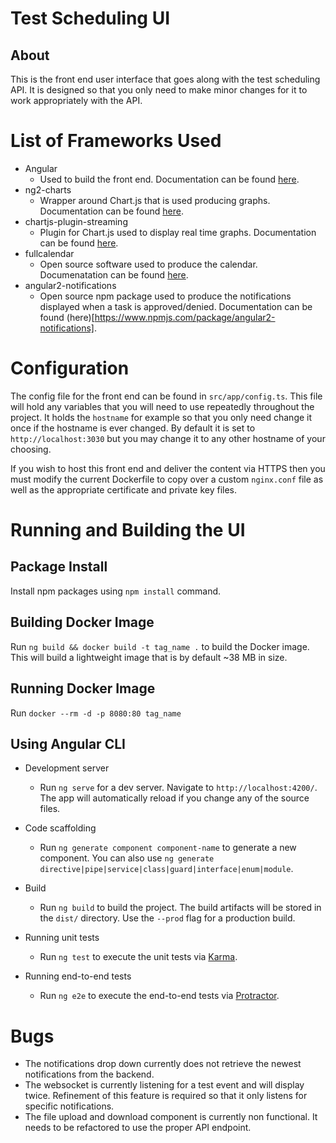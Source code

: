 # Test Scheduling UI

## About

This is the front end user interface that goes along with the test scheduling API. It is designed so that you only need to make minor changes for it to work appropriately with the API.

# List of Frameworks Used
* Angular
  - Used to build the front end. Documentation can be found [here](https://angular.io/docs).
* ng2-charts
  - Wrapper around Chart.js that is used producing graphs. Documentation can be found [here](https://valor-software.com/ng2-charts/).
* chartjs-plugin-streaming
  - Plugin for Chart.js used to display real time graphs. Documentation can be found [here](https://nagix.github.io/chartjs-plugin-streaming/).
* fullcalendar
  - Open source software used to produce the calendar. Documenatation can be found [here](https://nagix.github.io/chartjs-plugin-streaming/).
* angular2-notifications
  - Open source npm package used to produce the notifications displayed when a task is approved/denied. Documentation can be found (here)[https://www.npmjs.com/package/angular2-notifications].

# Configuration

The config file for the front end can be found in `src/app/config.ts`. This file will hold any variables that you will need to use repeatedly throughout the project. It holds the `hostname` for example so that you only need change it once if the hostname is ever changed. By default it is set to `http://localhost:3030` but you may change it to any other hostname of your choosing.

If you wish to host this front end and deliver the content via HTTPS then you must modify the current Dockerfile to copy over a custom `nginx.conf` file as well as the appropriate certificate and private key files.

# Running and Building the UI

## Package Install

Install npm packages using `npm install` command.

## Building Docker Image

Run `ng build && docker build -t tag_name .` to build the Docker image. This will build a lightweight image that is by default ~38 MB in size.

## Running Docker Image

Run `docker --rm -d -p 8080:80 tag_name`

## Using Angular CLI
* Development server
  - Run `ng serve` for a dev server. Navigate to `http://localhost:4200/`. The app will automatically reload if you change any of the source files.

* Code scaffolding
  - Run `ng generate component component-name` to generate a new component. You can also use `ng generate directive|pipe|service|class|guard|interface|enum|module`.

* Build
  - Run `ng build` to build the project. The build artifacts will be stored in the `dist/` directory. Use the `--prod` flag for a production build.

* Running unit tests
  - Run `ng test` to execute the unit tests via [Karma](https://karma-runner.github.io).

* Running end-to-end tests
  - Run `ng e2e` to execute the end-to-end tests via [Protractor](http://www.protractortest.org/).

# Bugs
- The notifications drop down currently does not retrieve the newest notifications from the backend.
- The websocket is currently listening for a test event and will display twice. Refinement of this feature is required so that it only listens for specific notifications.
- The file upload and download component is currently non functional. It needs to be refactored to use the proper API endpoint.